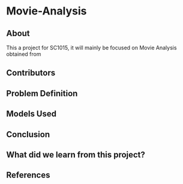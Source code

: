 # Movie-Analysis

## About
This a project for SC1015, it will mainly be focused on Movie Analysis obtained from
## Contributors

## Problem Definition

## Models Used

## Conclusion

## What did we learn from this project?

## References

